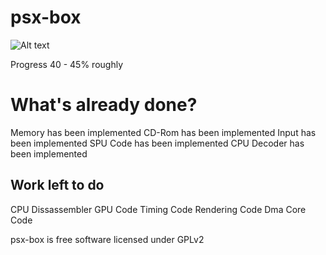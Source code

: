 # psx-box
![Alt text](  http://i.imgur.com/mkp3JJb.jpg "psx-box")

Progress 40 - 45% roughly
 
# What's already done?
 
 Memory has been implemented
 CD-Rom has been implemented 
 Input has been implemented
 SPU Code has been implemented
 CPU Decoder has been implemented


## Work left to do

CPU Dissassembler
GPU Code
Timing Code
Rendering Code
Dma Core Code


psx-box is free software licensed under GPLv2





